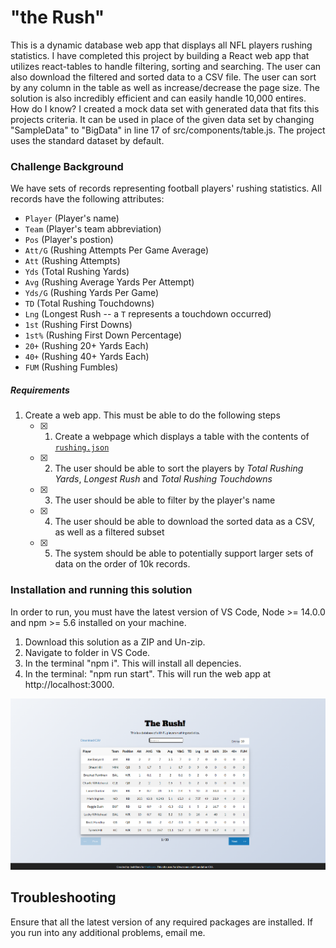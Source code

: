 # "the Rush" 
This is a dynamic database web app that displays all NFL players rushing statistics. I have completed this project by building a React web app that utilizes react-tables to handle filtering, sorting and searching. The user can also download the filtered and sorted data to a CSV file. The user can sort by any column in the table as well as increase/decrease the page size. The solution is also incredibly efficient and can easily handle 10,000 entires. How do I know? I created a mock data set with generated data that fits this projects criteria. It can be used in place of the given data set by changing "SampleData" to "BigData" in line 17 of src/components/table.js. The project uses the standard dataset by default.


### Challenge Background
We have sets of records representing football players' rushing statistics. All records have the following attributes:
* `Player` (Player's name)
* `Team` (Player's team abbreviation)
* `Pos` (Player's postion)
* `Att/G` (Rushing Attempts Per Game Average)
* `Att` (Rushing Attempts)
* `Yds` (Total Rushing Yards)
* `Avg` (Rushing Average Yards Per Attempt)
* `Yds/G` (Rushing Yards Per Game)
* `TD` (Total Rushing Touchdowns)
* `Lng` (Longest Rush -- a `T` represents a touchdown occurred)
* `1st` (Rushing First Downs)
* `1st%` (Rushing First Down Percentage)
* `20+` (Rushing 20+ Yards Each)
* `40+` (Rushing 40+ Yards Each)
* `FUM` (Rushing Fumbles)

##### Requirements
1. Create a web app. This must be able to do the following steps
   - [x] 1. Create a webpage which displays a table with the contents of [`rushing.json`](/rushing.json) 
   - [x] 2. The user should be able to sort the players by _Total Rushing Yards_, _Longest Rush_ and _Total Rushing Touchdowns_ 
   - [x] 3. The user should be able to filter by the player's name 
   - [x] 4. The user should be able to download the sorted data as a CSV, as well as a filtered subset 
   - [x] 5. The system should be able to potentially support larger sets of data on the order of 10k records. 


### Installation and running this solution
In order to run, you must have the latest version of VS Code, Node >= 14.0.0 and npm >= 5.6 installed on your machine.

1. Download this solution as a ZIP and Un-zip.
2. Navigate to folder in VS Code.
3. In the terminal "npm i". This will install all depencies.
4. In the terminal: "npm run start". This will run the web app at http://localhost:3000.

![alt text](https://github.com/JoshB63/theRush-React-/blob/master/TheRushHome.PNG?raw=true)

## Troubleshooting
Ensure that all the latest version of any required packages are installed. If you run into any additional problems, email me.





